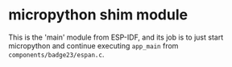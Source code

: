 micropython shim module
===

This is the 'main' module from ESP-IDF, and its job is to just start
micropython and continue executing `app_main` from
`components/badge23/espan.c`.
